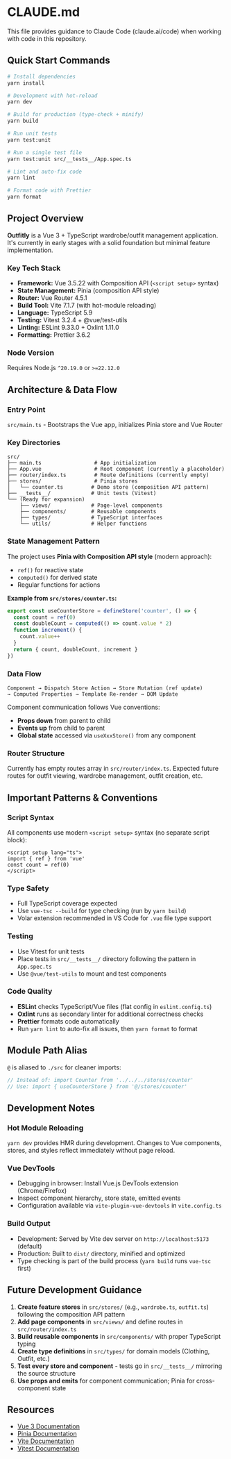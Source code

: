 # CLAUDE.md

This file provides guidance to Claude Code (claude.ai/code) when working with code in this repository.

## Quick Start Commands

```bash
# Install dependencies
yarn install

# Development with hot-reload
yarn dev

# Build for production (type-check + minify)
yarn build

# Run unit tests
yarn test:unit

# Run a single test file
yarn test:unit src/__tests__/App.spec.ts

# Lint and auto-fix code
yarn lint

# Format code with Prettier
yarn format
```

## Project Overview

**Outfitly** is a Vue 3 + TypeScript wardrobe/outfit management application. It's currently in early stages with a solid foundation but minimal feature implementation.

### Key Tech Stack
- **Framework:** Vue 3.5.22 with Composition API (`<script setup>` syntax)
- **State Management:** Pinia (composition API style)
- **Router:** Vue Router 4.5.1
- **Build Tool:** Vite 7.1.7 (with hot-module reloading)
- **Language:** TypeScript 5.9
- **Testing:** Vitest 3.2.4 + @vue/test-utils
- **Linting:** ESLint 9.33.0 + Oxlint 1.11.0
- **Formatting:** Prettier 3.6.2

### Node Version
Requires Node.js `^20.19.0` or `>=22.12.0`

## Architecture & Data Flow

### Entry Point
`src/main.ts` - Bootstraps the Vue app, initializes Pinia store and Vue Router

### Key Directories
```
src/
├── main.ts                 # App initialization
├── App.vue                 # Root component (currently a placeholder)
├── router/index.ts         # Route definitions (currently empty)
├── stores/                 # Pinia stores
│   └── counter.ts         # Demo store (composition API pattern)
├── __tests__/             # Unit tests (Vitest)
└── (Ready for expansion)
    ├── views/             # Page-level components
    ├── components/        # Reusable components
    ├── types/             # TypeScript interfaces
    └── utils/             # Helper functions
```

### State Management Pattern
The project uses **Pinia with Composition API style** (modern approach):
- `ref()` for reactive state
- `computed()` for derived state
- Regular functions for actions

**Example from `src/stores/counter.ts`:**
```typescript
export const useCounterStore = defineStore('counter', () => {
  const count = ref(0)
  const doubleCount = computed(() => count.value * 2)
  function increment() {
    count.value++
  }
  return { count, doubleCount, increment }
})
```

### Data Flow
```
Component → Dispatch Store Action → Store Mutation (ref update)
→ Computed Properties → Template Re-render → DOM Update
```

Component communication follows Vue conventions:
- **Props down** from parent to child
- **Events up** from child to parent
- **Global state** accessed via `useXxxStore()` from any component

### Router Structure
Currently has empty routes array in `src/router/index.ts`. Expected future routes for outfit viewing, wardrobe management, outfit creation, etc.

## Important Patterns & Conventions

### Script Syntax
All components use modern `<script setup>` syntax (no separate script block):
```vue
<script setup lang="ts">
import { ref } from 'vue'
const count = ref(0)
</script>
```

### Type Safety
- Full TypeScript coverage expected
- Use `vue-tsc --build` for type checking (run by `yarn build`)
- Volar extension recommended in VS Code for `.vue` file type support

### Testing
- Use Vitest for unit tests
- Place tests in `src/__tests__/` directory following the pattern in `App.spec.ts`
- Use `@vue/test-utils` to mount and test components

### Code Quality
- **ESLint** checks TypeScript/Vue files (flat config in `eslint.config.ts`)
- **Oxlint** runs as secondary linter for additional correctness checks
- **Prettier** formats code automatically
- Run `yarn lint` to auto-fix all issues, then `yarn format` to format

## Module Path Alias
`@` is aliased to `./src` for cleaner imports:
```typescript
// Instead of: import Counter from '../../../stores/counter'
// Use: import { useCounterStore } from '@/stores/counter'
```

## Development Notes

### Hot Module Reloading
`yarn dev` provides HMR during development. Changes to Vue components, stores, and styles reflect immediately without page reload.

### Vue DevTools
- Debugging in browser: Install Vue.js DevTools extension (Chrome/Firefox)
- Inspect component hierarchy, store state, emitted events
- Configuration available via `vite-plugin-vue-devtools` in `vite.config.ts`

### Build Output
- Development: Served by Vite dev server on `http://localhost:5173` (default)
- Production: Built to `dist/` directory, minified and optimized
- Type checking is part of the build process (`yarn build` runs `vue-tsc` first)

## Future Development Guidance

1. **Create feature stores** in `src/stores/` (e.g., `wardrobe.ts`, `outfit.ts`) following the composition API pattern
2. **Add page components** in `src/views/` and define routes in `src/router/index.ts`
3. **Build reusable components** in `src/components/` with proper TypeScript typing
4. **Create type definitions** in `src/types/` for domain models (Clothing, Outfit, etc.)
5. **Test every store and component** - tests go in `src/__tests__/` mirroring the source structure
6. **Use props and emits** for component communication; Pinia for cross-component state

## Resources

- [Vue 3 Documentation](https://vuejs.org/)
- [Pinia Documentation](https://pinia.vuejs.org/)
- [Vite Documentation](https://vite.dev/)
- [Vitest Documentation](https://vitest.dev/)
